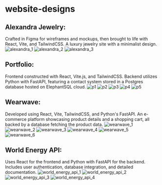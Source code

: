 # website-designs

## Alexandra Jewelry:
Crafted in Figma for wireframes and mockups, then brought to life with React, Vite, and TailwindCSS. A luxury jewelry site with a minimalist design.
![alexandra_1](https://github.com/AlexandruNitulescu/website-designs/assets/61834395/92d23200-4c28-4205-a981-d1fc12a48d62)
![alexandra_2](https://github.com/AlexandruNitulescu/website-designs/assets/61834395/0899d4bc-cd05-43a0-8da1-499ebad3c5e9)
![alexandra_3](https://github.com/AlexandruNitulescu/website-designs/assets/61834395/f35fb6be-eeeb-4e12-ac72-f624cb0d32b1)

## Portfolio:
Frontend constructed with React, Vite.js, and TailwindCSS. Backend utilizes Python with FastAPI, featuring a contact system stored in a Postgres database hosted on ElephantSQL cloud.
![p1](https://github.com/AlexandruNitulescu/website-designs/assets/61834395/b65937df-952e-435d-b37e-abf5ab42ad20)
![p2](https://github.com/AlexandruNitulescu/website-designs/assets/61834395/f02ab0db-2f44-4584-9515-6e3285a29573)
![p3](https://github.com/AlexandruNitulescu/website-designs/assets/61834395/6cb5d647-88c0-41c0-ae3f-d85dcb82cff0)
![p4](https://github.com/AlexandruNitulescu/website-designs/assets/61834395/ca9afcdd-a7c6-4641-8927-3c3697995080)
![p5](https://github.com/AlexandruNitulescu/website-designs/assets/61834395/bf07cefc-4138-4fcf-a70f-ffc7cd014c33)

## Wearwave:
Developed using React, Vite, TailwindCSS, and Python's FastAPI. An e-commerce platform showcasing product details and a shopping cart, all backed by a database fetching the product data.
![wearwave_1](https://github.com/AlexandruNitulescu/website-designs/assets/61834395/c709b707-3de0-48df-9870-43842017e39b)
![wearwave_2](https://github.com/AlexandruNitulescu/website-designs/assets/61834395/2d738e6a-b9b0-40ff-80ff-840b2417c207)
![wearwave_3](https://github.com/AlexandruNitulescu/website-designs/assets/61834395/9cf6ef96-8d30-449d-acb3-fa0a8e0b9b46)
![wearwave_4](https://github.com/AlexandruNitulescu/website-designs/assets/61834395/3461586e-010d-4441-9145-bdf88798b4f5)
![wearwave_5](https://github.com/AlexandruNitulescu/website-designs/assets/61834395/e72ea526-0fec-48df-be89-c531e1d20c30)
![wearwave_6](https://github.com/AlexandruNitulescu/website-designs/assets/61834395/972555f0-ae6a-4ea5-b6b2-1fa8f0cf0ccb)

## World Energy API:
Uses React for the frontend and Python with FastAPI for the backend. Includes user authentication, database integration, and detailed documentation.
![world_energy_api_1](https://github.com/AlexandruNitulescu/website-designs/assets/61834395/1bf94a3c-9934-42d3-b01d-bfd91ff69263)
![world_energy_api_2](https://github.com/AlexandruNitulescu/website-designs/assets/61834395/d17e8365-c794-439f-9d5b-552060b84e5c)
![world_energy_api_3](https://github.com/AlexandruNitulescu/website-designs/assets/61834395/2796f5f1-1e2f-4fb5-a361-9e97f7a2058f)
![world_energy_api_4](https://github.com/AlexandruNitulescu/website-designs/assets/61834395/68306c6a-4117-4365-8d63-d2e0aa0f9cbf)

